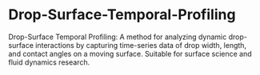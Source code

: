 # Drop-Surface-Temporal-Profiling
Drop-Surface Temporal Profiling: A method for analyzing dynamic drop-surface interactions by capturing time-series data of drop width, length, and contact angles on a moving surface. Suitable for surface science and fluid dynamics research.



